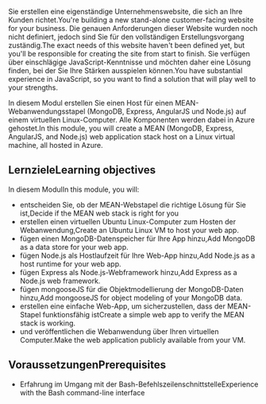 <span data-ttu-id="6646e-101">Sie erstellen eine eigenständige Unternehmenswebsite, die sich an Ihre Kunden richtet.</span><span class="sxs-lookup"><span data-stu-id="6646e-101">You're building a new stand-alone customer-facing website for your business.</span></span> <span data-ttu-id="6646e-102">Die genauen Anforderungen dieser Website wurden noch nicht definiert, jedoch sind Sie für den vollständigen Erstellungsvorgang zuständig.</span><span class="sxs-lookup"><span data-stu-id="6646e-102">The exact needs of this website haven't been defined yet, but you'll be responsible for creating the site from start to finish.</span></span> <span data-ttu-id="6646e-103">Sie verfügen über einschlägige JavaScript-Kenntnisse und möchten daher eine Lösung finden, bei der Sie Ihre Stärken ausspielen können.</span><span class="sxs-lookup"><span data-stu-id="6646e-103">You have substantial experience in JavaScript, so you want to find a solution that will play well to your strengths.</span></span>

<span data-ttu-id="6646e-104">In diesem Modul erstellen Sie einen Host für einen MEAN-Webanwendungsstapel (MongoDB, Express, AngularJS und Node.js) auf einem virtuellen Linux-Computer. Alle Komponenten werden dabei in Azure gehostet.</span><span class="sxs-lookup"><span data-stu-id="6646e-104">In this module, you will create a MEAN (MongoDB, Express, AngularJS, and Node.js) web application stack host on a Linux virtual machine, all hosted in Azure.</span></span>

## <a name="learning-objectives"></a><span data-ttu-id="6646e-105">Lernziele</span><span class="sxs-lookup"><span data-stu-id="6646e-105">Learning objectives</span></span>
<span data-ttu-id="6646e-106">In diesem Modul</span><span class="sxs-lookup"><span data-stu-id="6646e-106">In this module, you will:</span></span>

- <span data-ttu-id="6646e-107">entscheiden Sie, ob der MEAN-Webstapel die richtige Lösung für Sie ist,</span><span class="sxs-lookup"><span data-stu-id="6646e-107">Decide if the MEAN web stack is right for you</span></span>
- <span data-ttu-id="6646e-108">erstellen einen virtuellen Ubuntu Linux-Computer zum Hosten der Webanwendung,</span><span class="sxs-lookup"><span data-stu-id="6646e-108">Create an Ubuntu Linux VM to host your web app.</span></span>
- <span data-ttu-id="6646e-109">fügen einen MongoDB-Datenspeicher für Ihre App hinzu,</span><span class="sxs-lookup"><span data-stu-id="6646e-109">Add MongoDB as a data store for your web app.</span></span>
- <span data-ttu-id="6646e-110">fügen Node.js als Hostlaufzeit für Ihre Web-App hinzu,</span><span class="sxs-lookup"><span data-stu-id="6646e-110">Add Node.js as a host runtime for your web app.</span></span>
- <span data-ttu-id="6646e-111">fügen Express als Node.js-Webframework hinzu,</span><span class="sxs-lookup"><span data-stu-id="6646e-111">Add Express as a Node.js web framework.</span></span>
- <span data-ttu-id="6646e-112">fügen mongooseJS für die Objektmodellierung der MongoDB-Daten hinzu,</span><span class="sxs-lookup"><span data-stu-id="6646e-112">Add mongooseJS for object modeling of your MongoDB data.</span></span>
- <span data-ttu-id="6646e-113">erstellen eine einfache Web-App, um sicherzustellen, dass der MEAN-Stapel funktionsfähig ist</span><span class="sxs-lookup"><span data-stu-id="6646e-113">Create a simple web app to verify the MEAN stack is working.</span></span>
- <span data-ttu-id="6646e-114">und veröffentlichen die Webanwendung über Ihren virtuellen Computer.</span><span class="sxs-lookup"><span data-stu-id="6646e-114">Make the web application publicly available from your VM.</span></span>

## <a name="prerequisites"></a><span data-ttu-id="6646e-115">Voraussetzungen</span><span class="sxs-lookup"><span data-stu-id="6646e-115">Prerequisites</span></span>

- <span data-ttu-id="6646e-116">Erfahrung im Umgang mit der Bash-Befehlszeilenschnittstelle</span><span class="sxs-lookup"><span data-stu-id="6646e-116">Experience with the Bash command-line interface</span></span>
